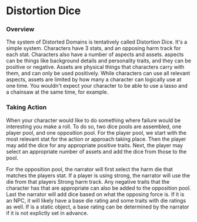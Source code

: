 # Distortion Dice

### Overview

The system of Distorted Domains is tentatively called Distortion Dice. It's a simple system. Characters have 3 stats, and an opposing harm track for each stat. Characters also have a number of aspects and assets. aspects can be things like background details and personality traits, and they can be positive or negative. Assets are physical things that characters carry with them, and can only be used positively. While characters can use all relevant aspects, assets are limited by how many a character can logically use at one time. You wouldn't expect your character to be able to use a lasso and a chainsaw at the same time, for example.

### Taking Action

When your character would like to do something where failure would be interesting you make a roll. To do so, two dice pools are assembled, one player pool, and one opposition pool. For the player pool, we start with the most relevant stat for the action or approach taking place. Then the player may add the dice for any appropriate positive traits. Next, the player may select an appropriate number of assets and add the dice from those to the pool.

For the opposition pool, the narrator will first select the harm die that matches the players stat. If a player is using strong, the narrator will use the die from that players Strong harm track. Any negative traits that the character has that are appropriate can also be added to the opposition pool. Last the narrator will add dice based on what the opposing force is. If it is an NPC, it will likely have a base die rating and some traits with die ratings as well. If is a static object, a base rating can be determined by the narrator if it is not explictly set in advance. 

